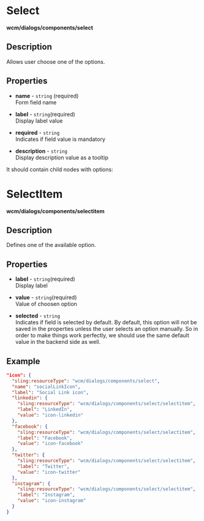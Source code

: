 # Select

**wcm/dialogs/components/select**

## Description

Allows user choose one of the options.

## Properties

- **name** -  `string` (required)  
    Form field name

- **label** - `string`(required)  
    Display label value

- **required** - `string`  
    Indicates if field value is mandatory

- **description** - `string`  
    Display description value as a tooltip

It should contain child nodes with options:

# SelectItem

**wcm/dialogs/components/selectitem**

## Description

Defines one of the available option.

## Properties

- **label** - `string`(required)  
    Display label

- **value** - `string`(required)  
    Value of choosen option

- **selected** - `string`  
    Indicates if field is selected by default. By default, this option will not be saved in the properties unless the user selects an option manually. So in order to make things work perfectly, we should use the same default value in the backend side as well.

## Example

```json
"icon": {
  "sling:resourceType": "wcm/dialogs/components/select",
  "name": "socialLinkIcon",
  "label": "Social Link icon",
  "linkedin": {
    "sling:resourceType": "wcm/dialogs/components/select/selectitem",
    "label": "LinkedIn",
    "value": "icon-linkedin"
  },
  "facebook": {
    "sling:resourceType": "wcm/dialogs/components/select/selectitem",
    "label": "Facebook",
    "value": "icon-facebook"
  },
  "twitter": {
    "sling:resourceType": "wcm/dialogs/components/select/selectitem",
    "label": "Twitter",
    "value": "icon-twitter"
  },
  "instagram": {
    "sling:resourceType": "wcm/dialogs/components/select/selectitem",
    "label": "Instagram",
    "value": "icon-instagram"
  }
}
```
